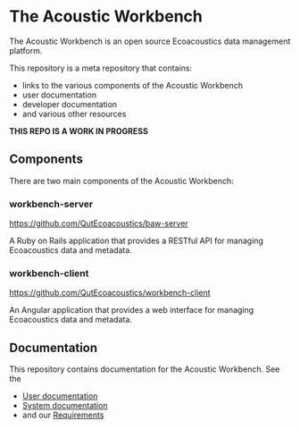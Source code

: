 # The Acoustic Workbench

The Acoustic Workbench is an open source Ecoacoustics data management platform.

This repository is a meta repository that contains:

- links to the various components of the Acoustic Workbench
- user documentation
- developer documentation
- and various other resources

**THIS REPO IS A WORK IN PROGRESS**

## Components

There are two main components of the Acoustic Workbench:

### workbench-server

https://github.com/QutEcoacoustics/baw-server

A Ruby on Rails application that provides a RESTful API for managing Ecoacoustics data and metadata.


### workbench-client

https://github.com/QutEcoacoustics/workbench-client

An Angular application that provides a web interface for managing Ecoacoustics data and metadata.


## Documentation

This repository contains documentation for the Acoustic Workbench. See the

- [User documentation](user_documentation/README.md)
- [System documentation](system_documentation/README.md)
- and our [Requirements](requirements/README.md)
